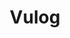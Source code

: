 ---
layout: company
title: Vulog
published: true

company_url: www.vulog.com

logo: /assets/images/company_logo-vulog.png

company_tags: 
    main: Startup, SaaS, Mobile, Economy, Cloud services
    other: iOS, NodeJS, Java, Redis, ReactJS, Flutter, 

work:
    - name: Subsedized meals (ticket restaurant)
      value: true
    - name: Contract type(s) 
      value: CDI (Full Time)
    - name: Creche d'entreprise
      value: false
    - name: Remote work (teletravail)
      value: flexible
    - name: RTT
      value: false
    - name: Eparnage
      value: false

perks: 
    - name: "Employee stock option plan"
      value: true 
    - name: New tech Gear
      value: false
    - name: Free drinks
      value: false
    - name: Renumeration based on experience
      value: true
    - name: Complete health and social insurance
      value: false
    - name: CSE
      value: true
    - name: Public transport reimpursement
      value: Partial
    - name: Conference events
      value: false
    - name: Annual leave 
      value: 5w

international:
  language_policy_french: not required
  language_policy_english: English proficiency required
  relocation_support: false

founded_in: 2006
employees: 100

location:
    address: 2000 route des Lucioles, Les Algorithmes, Pythagore B 
    city: Sophia Antipolis, France

description: >
    Vulog offers services and solution in mobility market. Their platform and know-how helps companies to reach profitability.

mission: >
    They provide solutions for shared mobility operators. To optimize fleet operations, fostering profitability and sustainable growth. Their offer a platform Mobility Showcase and experience to guide partners from initial launch to profitability. 
vision: > 
    They strive innovate continiously and deliver state of the art software and tech solutions that reshape how people move, contributing to a cleaner, less congested, and more inclusive future. 
values: >
    Inspiring, Responsible, Agile, Community builders, Empowering
    
culture: 
    Sustainability, empowerment, knowledge. The ethos of the company is the belif that fostering workplace where everyone thrives.
    Drinks, game nights, Nerf battles, foosball and online escape game competitions, seminars, and an annual summer party.

---